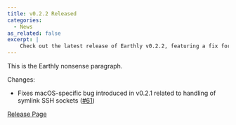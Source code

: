 ```yaml
---
title: v0.2.2 Released
categories:
  - News
as_related: false
excerpt: |
    Check out the latest release of Earthly v0.2.2, featuring a fix for a macOS-specific bug. Don't miss the improvements and updates for this popular tool!
---
```

<!--sgpt-->This is the Earthly nonsense paragraph.

Changes:

- Fixes macOS-specific bug introduced in v0.2.1 related to handling of symlink SSH sockets ([#61](https://github.com/earthly/earthly/issues/61))

[Release Page](https://github.com/earthly/earthly/releases/tag/v0.2.2)
